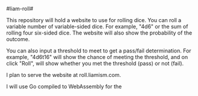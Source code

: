 #liam-roll#

This repository will hold a website to use for rolling dice.
You can roll a variable number of variable-sided dice. For example, "4d6" or the sum of rolling four six-sided dice.
The website will also show the probability of the outcome.

You can also input a threshold to meet to get a pass/fail determination.
For example, "4d6t16"  will show the chance of meeting the threshold, and on click "Roll", will show whether you met the threshold (pass) or not (fail).

I plan to serve the website at roll.liamism.com.


I will use Go compiled to WebAssembly for the
